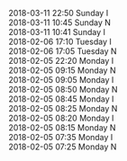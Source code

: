 2018-03-11 22:50 Sunday  I  
2018-03-11 10:45 Sunday  N  
2018-03-11 10:41 Sunday  I  
2018-02-06 17:10 Tuesday  I  
2018-02-06 17:05 Tuesday  N  
2018-02-05 22:20 Monday  I  
2018-02-05 09:15 Monday  N  
2018-02-05 09:05 Monday  I  
2018-02-05 08:50 Monday  N  
2018-02-05 08:45 Monday  I  
2018-02-05 08:25 Monday  N  
2018-02-05 08:20 Monday  I  
2018-02-05 08:15 Monday  N  
2018-02-05 07:35 Monday  I  
2018-02-05 07:25 Monday  N  
